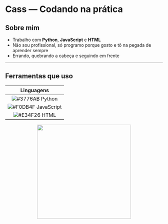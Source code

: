 # Cass — Codando na prática

## Sobre mim

- Trabalho com **Python**, **JavaScript** e **HTML**  
- Não sou profissional, só programo porque gosto e tô na pegada de aprender sempre  
- Errando, quebrando a cabeça e seguindo em frente  

---

## Ferramentas que uso

| Linguagens |  
| :---------: |  
| ![#3776AB](https://via.placeholder.com/15/3776AB/000000?text=+) Python |  
| ![#F0DB4F](https://via.placeholder.com/15/F0DB4F/000000?text=+) JavaScript |  
| ![#E34F26](https://via.placeholder.com/15/E34F26/000000?text=+) HTML |


<div align="center">
  <img src="https://c.tenor.com/9sz-hd_TDjkAAAAC/programmer-coding.gif" width="300"/>
</div>
